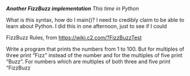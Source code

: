 ***Another FizzBuzz implementation***
*This time in Python*

What is this syntax, how do I main()?
I need to credibly claim to be able to learn about Python. 
I did this in one afternoon, just to see if I could


FizzBuzz Rules, from https://wiki.c2.com/?FizzBuzzTest

Write a program that prints the numbers from 1 to 100. But for multiples of three print “Fizz” instead of the number and for the multiples of five print “Buzz”. For numbers which are multiples of both three and five print “FizzBuzz